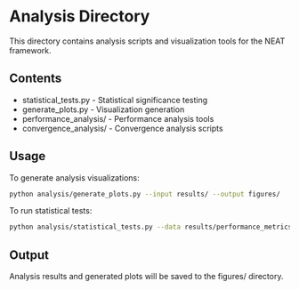 # Analysis Directory

This directory contains analysis scripts and visualization tools for the NEAT framework.

## Contents

- statistical_tests.py - Statistical significance testing
- generate_plots.py - Visualization generation
- performance_analysis/ - Performance analysis tools
- convergence_analysis/ - Convergence analysis scripts

## Usage

To generate analysis visualizations:

```bash
python analysis/generate_plots.py --input results/ --output figures/
```

To run statistical tests:

```bash
python analysis/statistical_tests.py --data results/performance_metrics/
```

## Output

Analysis results and generated plots will be saved to the figures/ directory.
